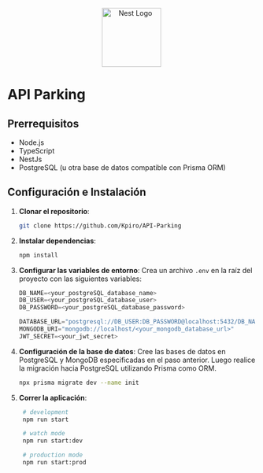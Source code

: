 <p align="center">
  <a href="http://nestjs.com/" target="blank"><img src="https://nestjs.com/img/logo-small.svg" width="120" alt="Nest Logo" /></a>
</p>

[circleci-image]: https://img.shields.io/circleci/build/github/nestjs/nest/master?token=abc123def456
[circleci-url]: https://circleci.com/gh/nestjs/nest

# API Parking

## Prerrequisitos

- Node.js
- TypeScript
- NestJs
- PostgreSQL (u otra base de datos compatible con Prisma ORM)

## Configuración e Instalación
1. **Clonar el repositorio**:

   ```bash
   git clone https://github.com/Kpiro/API-Parking
   ```

2. **Instalar dependencias**:
   
   ```bash
   npm install
   ```

3. **Configurar las variables de entorno**:
   Crea un archivo `.env` en la raíz del proyecto con las siguientes variables:

   ```ts
   DB_NAME=<your_postgreSQL_database_name>
   DB_USER=<your_postgreSQL_database_user>
   DB_PASSWORD=<your_postgreSQL_database_password>

   DATABASE_URL="postgresql://DB_USER:DB_PASSWORD@localhost:5432/DB_NAME?schema=public"
   MONGODB_URI="mongodb://localhost/<your_mongodb_database_url>"
   JWT_SECRET=<your_jwt_secret>
   ```

4. **Configuración de la base de datos**:
   Cree las bases de datos en PostgreSQL y MongoDB especificadas en el paso anterior. Luego realice la migración hacia PostgreSQL utilizando Prisma como ORM.

   ```bash
   npx prisma migrate dev --name init
   ```
   
5. **Correr la aplicación**:

   ```bash
    # development
    npm run start

    # watch mode
    npm run start:dev

    # production mode
    npm run start:prod
   ```